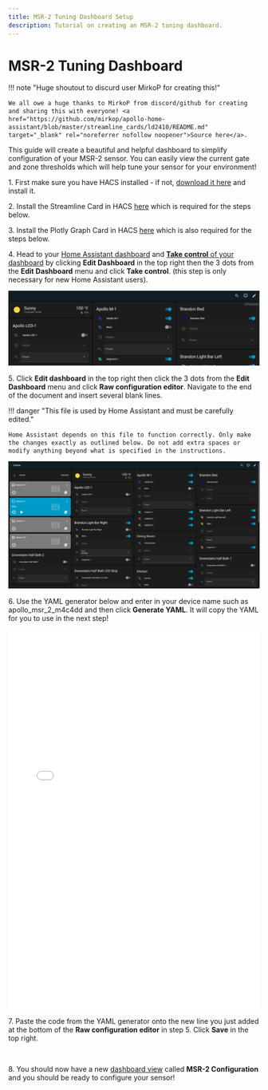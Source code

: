 ```yaml
---
title: MSR-2 Tuning Dashboard Setup
description: Tutorial on creating an MSR-2 tuning dashboard.
---
```

# MSR-2 Tuning Dashboard

!!! note "Huge shoutout to discurd user MirkoP for creating this!"

    We all owe a huge thanks to MirkoP from discord/github for creating and sharing this with everyone! <a href="https://github.com/mirkop/apollo-home-assistant/blob/master/streamline_cards/ld2410/README.md" target="_blank" rel="noreferrer nofollow noopener">Source here</a>.

This guide will create a beautiful and helpful dashboard to simplify configuration of your MSR-2 sensor. You can easily view the current gate and zone thresholds which will help tune your sensor for your environment!

1\. First make sure you have HACS installed - if not, <a href="https://hacs.xyz/docs/use/download/download/" target="_blank" rel="noreferrer nofollow noopener">download it here</a> and install it.

2\. Install the Streamline Card in HACS <a href="https://github.com/brunosabot/streamline-card/?tab=readme-ov-file#with-hacs-recommended" target="_blank" rel="noreferrer nofollow noopener">here</a> which is required for the steps below.

3\. Install the Plotly Graph Card in HACS <a href="https://github.com/dbuezas/lovelace-plotly-graph-card" target="_blank" rel="noreferrer nofollow noopener">here</a> which is also required for the steps below.

4\. Head to your <a href="http://homeassistant.local:8123" target="_blank" rel="noreferrer nofollow noopener">Home Assistant dashboard</a> and <a href="https://www.home-assistant.io/getting-started/onboarding_dashboard/#creating-a-new-dashboard-and-edit-cards" target="_blank" rel="noreferrer nofollow noopener"><strong>Take control</strong> of your dashboard</a> by clicking **Edit Dashboard** in the top right then the 3 dots from the **Edit Dashboard** menu and click **Take control**. (this step is only necessary for new Home Assistant users).

![](../../../assets/home-assistant-take-control-gif.gif)

5\. Click **Edit dashboard** in the top right then click the 3 dots from the **Edit Dashboard** menu and click **Raw configuration editor**. Navigate to the end of the document and insert several blank lines.

!!! danger "This file is used by Home Assistant and must be carefully edited."

    Home Assistant depends on this file to function correctly. Only make the changes exactly as outlined below. Do not add extra spaces or modify anything beyond what is specified in the instructions.

![](../../../assets/m-1-edit-dashboard-raw-config-editor-gif.gif)

6\. Use the YAML generator below and enter in your device name such as apollo\_msr\_2\_m4c4dd and then click **Generate YAML**. It will copy the YAML for you to use in the next step!

<iframe id="msr2" src="/snippets/msr-2-dashboard-yaml-generator.html" width="100%" height="760" style="border:0;" loading="lazy">
</iframe>

7\. Paste the code from the YAML generator onto the new line you just added at the bottom of the **Raw configuration editor** in step 5. Click **Save** in the top right.

&nbsp;

8\. You should now have a new <a href="https://www.home-assistant.io/dashboards/views/" target="_blank" rel="noreferrer nofollow noopener">dashboard view</a> called **MSR-2 Configuration** and you should be ready to configure your sensor!

&nbsp;